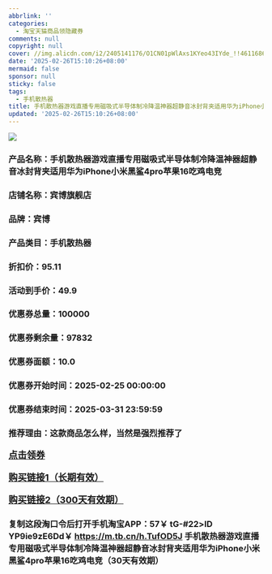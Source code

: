 ```yaml
---
abbrlink: ''
categories:
  - 淘宝天猫商品领隐藏券
comments: null
copyright: null
cover: //img.alicdn.com/i2/2405141176/O1CN01pWlAxs1KYeo43IYde_!!4611686018427382456-0-item_pic.jpg
date: '2025-02-26T15:10:26+08:00'
mermaid: false
sponsor: null
sticky: false
tags:
  - 手机散热器
title: 手机散热器游戏直播专用磁吸式半导体制冷降温神器超静音冰封背夹适用华为iPhone小米黑鲨4pro苹果16吃鸡电竞
updated: '2025-02-26T15:10:26+08:00'
--- 
```


![](//img.alicdn.com/i2/2405141176/O1CN01pWlAxs1KYeo43IYde_!!4611686018427382456-0-item_pic.jpg)

### 产品名称：手机散热器游戏直播专用磁吸式半导体制冷降温神器超静音冰封背夹适用华为iPhone小米黑鲨4pro苹果16吃鸡电竞
### 店铺名称：宾博旗舰店
### 品牌：宾博
### 产品类目：手机散热器
### 折扣价：95.11
### 活动到手价：49.9
### 优惠券总量：100000
### 优惠券剩余量：97832
### 优惠券面额：10.0
### 优惠券开始时间：2025-02-25 00:00:00	
### 优惠券结束时间：2025-03-31 23:59:59	
### 推荐理由：这款商品怎么样，当然是强烈推荐了

<p style="font-size: 18px; font-weight: bold;">
  <a href="https://uland.taobao.com/coupon/edetail?e=ac27y2ITVkmlhHvvyUNXZfh8CuWt5YH5OVuOuRD5gLJMmdsrkidbOWgpcJRl3wFwcV%2FlEyhmp8Cry8ePCQGHILyo1Fttc3ub9DegVH75SDGt1YwtOUYME6BcK0lMrgv1rvwAPgnwFt9AgEahEmNaBSTsFs8hRhSMI%2BtaUgbudUxA%2B536asYsLU%2F9Zk7cDx8UI8pw0IfAr8Dbv0NtWGw5x66kYMLcCMIMT3N%2Fb083ABHRvhijMLhcr2g8eGyYf0as%2BtwibKY2GWrJMCGameEmjZFcCAJR61Oc5oY6bv4e0EiQiIY2xFSw8k5IL3YpgzkBrR61%2B8m60q3JTE40kLCuKW2nO759ufRuonv6QcvcARY%3D&traceId=0b515d4517407227641888116d126c&union_lens=lensId%3AOPT%401740722776%40213c6c35_0e64_1954b29a822_ca9f%4001%40eyJmbG9vcklkIjo3MzM1NH0ie" target="_blank">点击领券</a>
</p>
<p style="font-size: 18px; font-weight: bold;">
  <a href="https://s.click.taobao.com/t?e=m%3D2%26s%3Dn2qTC1SQB5pw4vFB6t2Z2ueEDrYVVa64K7Vc7tFgwiHjf2vlNIV67uW8xal2bDKcsUZsiWgXrvj3ID%2FV1RqsF4wnCJeELi4I%2FIEn%2BS1IjHAB0ghlTd7WlZVm%2FOAUUFw71qrpxiwMoCNxc1AtbZGVSyHZukiDhNBwTaoPPNy0PsELZMqoQW%2BfuLV7Mh%2FzulIELQl9mEirfI%2FcQE0X6AxCrbKUfd6dAuuQZnAgciBz%2B52Fh5JNXS%2B%2BabnyeljTyAoIOg%2BSGi4tgAdUtnxAsupkmnB6Jd9pUfrR1KilmKsn0wzOwDMfXFgMftb6nljsq3bs6TT58rxI%2BYtxKmPmpIKZsA%3D%3D" target="_blank">购买链接1（长期有效）</a>
</p>
<p style="font-size: 18px; font-weight: bold;">
  <a href="https://s.click.taobao.com/vhGXVNs" target="_blank">购买链接2（300天有效期）</a>
</p>

### 复制这段淘口令后打开手机淘宝APP：57￥ tG-#22>lD YP9ie9zE6Dd￥ https://m.tb.cn/h.TufOD5J  手机散热器游戏直播专用磁吸式半导体制冷降温神器超静音冰封背夹适用华为iPhone小米黑鲨4pro苹果16吃鸡电竞（30天有效期）
